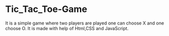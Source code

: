 # Tic_Tac_Toe-Game
It is a simple game where two players are played one can choose X and one choose O.
It is made with help of Html,CSS and JavaScript.
